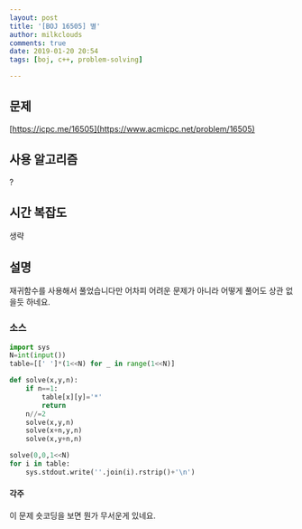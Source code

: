 ```yaml
---
layout: post
title: '[BOJ 16505] 별'
author: milkclouds
comments: true
date: 2019-01-20 20:54
tags: [boj, c++, problem-solving]

---
```


## 문제
[https://icpc.me/16505](https://www.acmicpc.net/problem/16505)


## 사용 알고리즘
?

## 시간 복잡도
생략

## 설명

재귀함수를 사용해서 풀었습니다만 어차피 어려운 문제가 아니라 어떻게 풀어도 상관 없을듯 하네요.


### 소스  

```python
import sys
N=int(input())
table=[[' ']*(1<<N) for _ in range(1<<N)]

def solve(x,y,n):
	if n==1:
		table[x][y]='*'
		return
	n//=2
	solve(x,y,n)
	solve(x+n,y,n)
	solve(x,y+n,n)

solve(0,0,1<<N)
for i in table:
	sys.stdout.write(''.join(i).rstrip()+'\n')
```


#### 각주
이 문제 숏코딩을 보면 뭔가 무서운게 있네요.